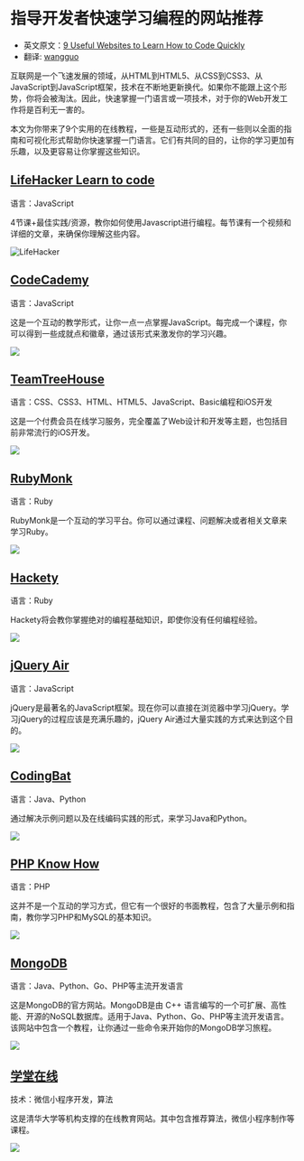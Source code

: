 #  指导开发者快速学习编程的网站推荐

* 英文原文：[9 Useful Websites to Learn How to Code Quickly](http://www.queness.com/post/10709/8-useful-websites-to-learn-how-to-code-quickly)
* 翻译:  [wangguo](http://wangguo.iteye.com/)

互联网是一个飞速发展的领域，从HTML到HTML5、从CSS到CSS3、从JavaScript到JavaScript框架，技术在不断地更新换代。如果你不能跟上这个形势，你将会被淘汰。因此，快速掌握一门语言或一项技术，对于你的Web开发工作将是百利无一害的。 

本文为你带来了9个实用的在线教程，一些是互动形式的，还有一些则以全面的指南和可视化形式帮助你快速掌握一门语言。它们有共同的目的，让你的学习更加有乐趣，以及更容易让你掌握这些知识。 

##  [LifeHacker Learn to code](http://www.lifehacker.com.au/2011/02/learn-to-code-the-full-beginners-guide/)

语言：JavaScript 

4节课+最佳实践/资源，教你如何使用Javascript进行编程。每节课有一个视频和详细的文章，来确保你理解这些内容。 

![LifeHacker](images/9-useful-LifeHacker.jpg)

##  [CodeCademy](http://www.codecademy.com/)

语言：JavaScript 

这是一个互动的教学形式，让你一点一点掌握JavaScript。每完成一个课程，你可以得到一些成就点和徽章，通过该形式来激发你的学习兴趣。 

![](images/9-useful-CodeCademy.jpg)


## [TeamTreeHouse](http://teamtreehouse.com/)

语言：CSS、CSS3、HTML、HTML5、JavaScript、Basic编程和iOS开发 

这是一个付费会员在线学习服务，完全覆盖了Web设计和开发等主题，也包括目前非常流行的iOS开发。 


![](images/9-useful-TeamTreeHouse.jpg)

## [RubyMonk](http://rubymonk.com/)

语言：Ruby 

RubyMonk是一个互动的学习平台。你可以通过课程、问题解决或者相关文章来学习Ruby。 

![](images/9-useful-rubyMonk.jpg)

## [Hackety](https://github.com/hacketyhack/hacketyhack)

语言：Ruby 

Hackety将会教你掌握绝对的编程基础知识，即使你没有任何编程经验。 


![](images/9-useful-hackety.jpg)

## [jQuery Air](http://jqueryair.com/)

语言：JavaScript 

jQuery是最著名的JavaScript框架。现在你可以直接在浏览器中学习jQuery。学习jQuery的过程应该是充满乐趣的，jQuery Air通过大量实践的方式来达到这个目的。 

![](images/9-useful-jqueryAir.jpg)


## [CodingBat](http://codingbat.com/)

语言：Java、Python 

通过解决示例问题以及在线编码实践的形式，来学习Java和Python。 


![](images/9-useful-codingBat.jpg)

## [PHP Know How](http://www.phpknowhow.com/)

语言：PHP

这并不是一个互动的学习方式，但它有一个很好的书面教程，包含了大量示例和指南，教你学习PHP和MySQL的基本知识。 


![](images/9-useful-phpKnowHow.jpg)

## [MongoDB](http://www.mongodb.org/)

语言：Java、Python、Go、PHP等主流开发语言

这是MongoDB的官方网站。MongoDB是由 C++ 语言编写的一个可扩展、高性能、开源的NoSQL数据库。适用于Java、Python、Go、PHP等主流开发语言。该网站中包含一个教程，让你通过一些命令来开始你的MongoDB学习旅程。 


![](images/9-useful-mongodb.jpg)

## [学堂在线](https://next.xuetangx.com/)

技术：微信小程序开发，算法

这是清华大学等机构支撑的在线教育网站。其中包含推荐算法，微信小程序制作等课程。

![](images/9-useful-学堂在线.jpg)

